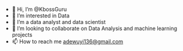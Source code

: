 - 👋 Hi, I’m @KbossGuru
- 👀 I’m interested in Data 
- 🌱 I’m a data analyst and data scientist
- 💞️ I’m looking to collaborate on Data Analysis and machine learning projects
- 📫 How to reach me adewuyi136@gmail.com

<!---
KbossGuru/KbossGuru is a ✨ special ✨ repository because its `README.md` (this file) appears on your GitHub profile.
You can click the Preview link to take a look at your changes.
--->
